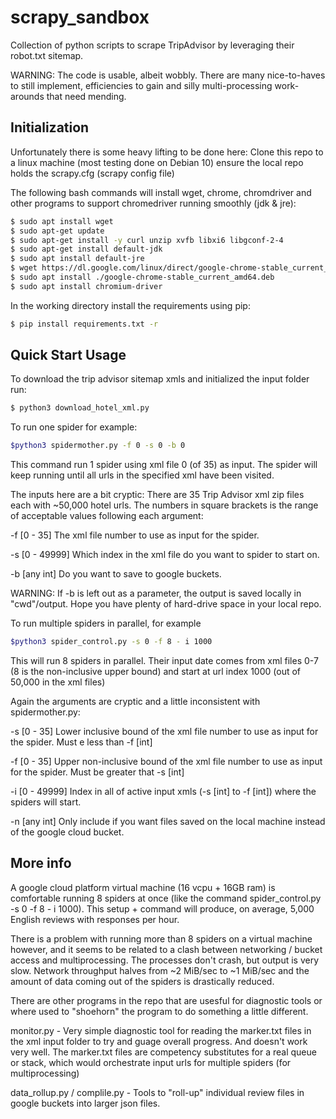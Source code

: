 # scrapy_sandbox

Collection of python scripts to scrape TripAdvisor by leveraging their robot.txt sitemap. 

WARNING: The code is usable, albeit wobbly. There are many nice-to-haves to still implement, efficiencies to gain and silly multi-processing work-arounds that need mending.    

## Initialization

Unfortunately there is some heavy lifting to be done here: 
Clone this repo to a linux machine (most testing done on Debian 10) ensure the local repo holds the scrapy.cfg (scrapy config file) 

The following bash commands will install wget, chrome, chromdriver and other programs to support chromedriver running smoothly (jdk & jre):
```bash 
$ sudo apt install wget
$ sudo apt-get update
$ sudo apt-get install -y curl unzip xvfb libxi6 libgconf-2-4
$ sudo apt-get install default-jdk 
$ sudo apt install default-jre
$ wget https://dl.google.com/linux/direct/google-chrome-stable_current_amd64.deb
$ sudo apt install ./google-chrome-stable_current_amd64.deb
$ sudo apt install chromium-driver
```

In the working directory install the requirements using pip:
```bash 
$ pip install requirements.txt -r
```

## Quick Start Usage

To download the trip advisor sitemap xmls and initialized the input folder run:
```bash
$ python3 download_hotel_xml.py
```
To run one spider for example:
```bash
$python3 spidermother.py -f 0 -s 0 -b 0
```
This command run 1 spider using xml file 0 (of 35) as input. The spider will keep running until all urls in the specified xml have been visited. 

The inputs here are a bit cryptic: 
There are 35 Trip Advisor xml zip files each with ~50,000 hotel urls.  The numbers in square brackets is the range of acceptable values following each argument:

-f [0 - 35] The xml file number to use as input for the spider. 

-s [0 - 49999] Which index in the xml file do you want to spider to start on.

-b [any int] Do you want to save to google buckets. 

WARNING:
 If -b is left out as a parameter, the output is saved locally in "cwd"/output. 
Hope you have plenty of hard-drive space in your local repo. 

To run multiple spiders in parallel, for example
```bash
$python3 spider_control.py -s 0 -f 8 - i 1000
```
This will run 8 spiders in parallel. Their input date comes from xml files 0-7 (8 is the non-inclusive upper bound) and start at url index 1000 (out of 50,000 in the xml files)

Again the arguments are cryptic and a little inconsistent with spidermother.py:

-s [0 - 35]
Lower inclusive bound of the xml file number to use as input for the spider. Must e less than -f [int]

-f [0 - 35] Upper non-inclusive bound of the xml file number to use as input for the spider. Must be greater that -s [int]

-i [0 - 49999] Index in all of active input xmls (-s [int] to -f [int]) where the spiders will start. 

-n [any int] Only include if you want files saved on the local machine instead of the google cloud bucket. 


## More info

A google cloud platform virtual machine (16 vcpu + 16GB ram) is comfortable running 8 spiders at once (like the command spider_control.py -s 0 -f 8 - i 1000). 
This setup + command will produce, on average, 5,000 English reviews with responses per hour.

There is a problem with running more than 8 spiders on a virtual machine however, and it seems to be related to a clash between networking / bucket access and multiprocessing.
The processes don't crash, but output is very slow. Network throughput halves from ~2 MiB/sec to ~1 MiB/sec and the amount of data coming out of the spiders is drastically reduced.

There are other programs in the repo that are usesful for diagnostic tools or where used to "shoehorn" the program to do something a little different. 

monitor.py  - Very simple diagnostic tool for reading the marker.txt files in the xml input folder to try and guage overall progress. And doesn't work very well.
              The marker.txt files are competency substitutes for a real queue or stack, which would orchestrate input urls for multiple spiders (for multiprocessing)
              
data_rollup.py / complile.py - Tools to "roll-up" individual review files in google buckets into larger json files. 



